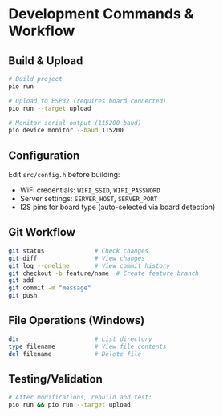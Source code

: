 # Development Commands & Workflow

## Build & Upload
```bash
# Build project
pio run

# Upload to ESP32 (requires board connected)
pio run --target upload

# Monitor serial output (115200 baud)
pio device monitor --baud 115200
```

## Configuration
Edit `src/config.h` before building:
- WiFi credentials: `WIFI_SSID`, `WIFI_PASSWORD`
- Server settings: `SERVER_HOST`, `SERVER_PORT`
- I2S pins for board type (auto-selected via board detection)

## Git Workflow
```bash
git status              # Check changes
git diff                # View changes
git log --oneline       # View commit history
git checkout -b feature/name  # Create feature branch
git add .
git commit -m "message"
git push
```

## File Operations (Windows)
```powershell
dir                     # List directory
type filename           # View file contents
del filename            # Delete file
```

## Testing/Validation
```bash
# After modifications, rebuild and test:
pio run && pio run --target upload
```
